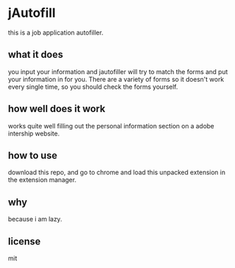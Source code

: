 # jAutofill
this is a job application autofiller. 

## what it does
you input your information and jautofiller will try to match the forms and put your information in for you. There are a variety of forms so it doesn't work every single time, so you should check the forms yourself. 

## how well does it work
works quite well filling out the personal information section on a adobe intership website. 

## how to use
download this repo, and go to chrome and load this unpacked extension in the extension manager. 

## why
because i am lazy. 

## license
mit 